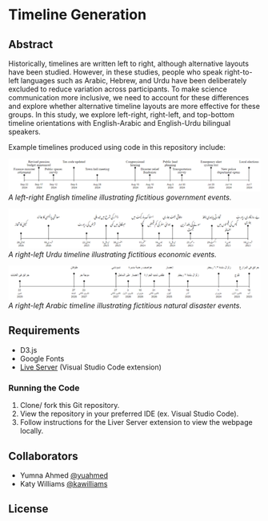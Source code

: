 # Timeline Generation

## Abstract
Historically, timelines are written left to right, although alternative layouts have been studied. However, in these studies, people who speak right-to-left languages such as Arabic, Hebrew, and Urdu have been deliberately excluded to reduce variation across participants. To make science communication more inclusive, we need to account for these differences and explore whether alternative timeline layouts are more effective for these groups. In this study, we explore left-right, right-left, and top-bottom timeline orientations with English-Arabic and English-Urdu bilingual speakers.

Example timelines produced using code in this repository include: 

![A left-right English timeline illustrating fictitious government events.](img/engex.png)
*A left-right English timeline illustrating fictitious government events.*

![A right-left Urdu timeline illustrating fictitious economic events.](img/urduex.png)
*A right-left Urdu timeline illustrating fictitious economic events.*

![A right-left Arabic timeline illustrating fictitious natural disaster events.](img/arbex.png)
*A right-left Arabic timeline illustrating fictitious natural disaster events.*

## Requirements
- D3.js
- Google Fonts
- [Live Server](https://marketplace.visualstudio.com/items?itemName=ritwickdey.LiveServer) (Visual Studio Code extension) 

### Running the Code
1. Clone/ fork this Git repository. 
2. View the repository in your preferred IDE (ex. Visual Studio Code). 
3. Follow instructions for the Liver Server extension to view the webpage locally. 

## Collaborators
- Yumna Ahmed [@yuahmed](https://github.com/yuahmed)
- Katy Williams [@kawilliams](https://github.com/kawilliams)

## License
